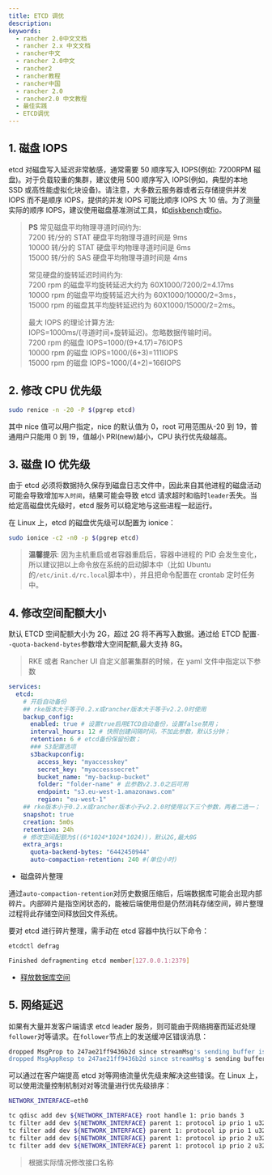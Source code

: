 ```yaml
---
title: ETCD 调优
description:
keywords:
  - rancher 2.0中文文档
  - rancher 2.x 中文文档
  - rancher中文
  - rancher 2.0中文
  - rancher2
  - rancher教程
  - rancher中国
  - rancher 2.0
  - rancher2.0 中文教程
  - 最佳实践
  - ETCD调优
---
```


## 1. 磁盘 IOPS

etcd 对磁盘写入延迟非常敏感，通常需要 50 顺序写入 IOPS(例如: 7200RPM 磁盘)。对于负载较重的集群，建议使用 500 顺序写入 IOPS(例如，典型的本地 SSD 或高性能虚拟化块设备)。请注意，大多数云服务器或者云存储提供并发 IOPS 而不是顺序 IOPS，提供的并发 IOPS 可能比顺序 IOPS 大 10 倍。为了测量实际的顺序 IOPS，建议使用磁盘基准测试工具，如[diskbench](https://github.com/ongardie/diskbenchmark)或[fio](https://github.com/axboe/fio)。

> **PS** 常见磁盘平均物理寻道时间约为: \
> 7200 转/分的 STAT 硬盘平均物理寻道时间是 9ms \
> 10000 转/分的 STAT 硬盘平均物理寻道时间是 6ms \
> 15000 转/分的 SAS 硬盘平均物理寻道时间是 4ms
>
> 常见硬盘的旋转延迟时间约为: \
> 7200 rpm 的磁盘平均旋转延迟大约为 60X1000/7200/2=4.17ms \
> 10000 rpm 的磁盘平均旋转延迟大约为 60X1000/10000/2=3ms，\
> 15000 rpm 的磁盘其平均旋转延迟约为 60X1000/15000/2=2ms。
>
> 最大 IOPS 的理论计算方法:\
> IOPS=1000ms/(寻道时间+旋转延迟)。忽略数据传输时间。\
> 7200 rpm 的磁盘 IOPS=1000/(9+4.17)=76IOPS\
> 10000 rpm 的磁盘 IOPS=1000/(6+3)=111IOPS\
> 15000 rpm 的磁盘 IOPS=1000/(4+2)=166IOPS

## 2. 修改 CPU 优先级

```bash
sudo renice -n -20 -P $(pgrep etcd)
```

其中 nice 值可以用户指定，nice 的默认值为 0，root 可用范围从-20 到 19，普通用户只能用 0 到 19，值越小 PRI(new)越小，CPU 执行优先级越高。

## 3. 磁盘 IO 优先级

由于 etcd 必须将数据持久保存到磁盘日志文件中，因此来自其他进程的磁盘活动可能会导致增加`写入时间`，结果可能会导致 etcd 请求超时和临时`leader`丢失。当给定高磁盘优先级时，etcd 服务可以稳定地与这些进程一起运行。

在 Linux 上，etcd 的磁盘优先级可以配置为 ionice：

```bash
sudo ionice -c2 -n0 -p $(pgrep etcd)
```

> **温馨提示**: 因为主机重启或者容器重启后，容器中进程的 PID 会发生变化，所以建议把以上命令放在系统的启动脚本中（比如 Ubuntu 的`/etc/init.d/rc.local`脚本中），并且把命令配置在 crontab 定时任务中。

## 4. 修改空间配额大小

默认 ETCD 空间配额大小为 2G，超过 2G 将不再写入数据。通过给 ETCD 配置`--quota-backend-bytes`参数增大空间配额,最大支持 8G。

> RKE 或者 Rancher UI 自定义部署集群的时候，在 yaml 文件中指定以下参数

```yaml
services:
  etcd:
    # 开启自动备份
    ## rke版本大于等于0.2.x或rancher版本大于等于v2.2.0时使用
    backup_config:
      enabled: true # 设置true启用ETCD自动备份，设置false禁用；
      interval_hours: 12 # 快照创建间隔时间，不加此参数，默认5分钟；
      retention: 6 # etcd备份保留份数；
      ### S3配置选项
      s3backupconfig:
        access_key: "myaccesskey"
        secret_key: "myaccesssecret"
        bucket_name: "my-backup-bucket"
        folder: "folder-name" # 此参数v2.3.0之后可用
        endpoint: "s3.eu-west-1.amazonaws.com"
        region: "eu-west-1"
    ## rke版本小于0.2.x或rancher版本小于v2.2.0时使用以下三个参数，两者二选一；
    snapshot: true
    creation: 5m0s
    retention: 24h
    # 修改空间配额为$((6*1024*1024*1024))，默认2G,最大8G
    extra_args:
      quota-backend-bytes: "6442450944"
      auto-compaction-retention: 240 #(单位小时)
```

- 磁盘碎片整理

通过`auto-compaction-retention`对历史数据压缩后，后端数据库可能会出现内部碎片。内部碎片是指空闲状态的，能被后端使用但是仍然消耗存储空间，碎片整理过程将此存储空间释放回文件系统。

要对 etcd 进行碎片整理，需手动在 etcd 容器中执行以下命令：

```bash
etcdctl defrag

Finished defragmenting etcd member[127.0.0.1:2379]
```

- [释放数据库空间](/docs/cluster-admin/etcd-compact/_index)

## 5. 网络延迟

如果有大量并发客户端请求 etcd leader 服务，则可能由于网络拥塞而延迟处理`follower`对等请求。在`follower`节点上的发送缓冲区错误消息：

```bash
dropped MsgProp to 247ae21ff9436b2d since streamMsg's sending buffer is full
dropped MsgAppResp to 247ae21ff9436b2d since streamMsg's sending buffer is full
```

可以通过在客户端提高 etcd 对等网络流量优先级来解决这些错误。在 Linux 上，可以使用流量控制机制对对等流量进行优先级排序：

```bash
NETWORK_INTERFACE=eth0

tc qdisc add dev ${NETWORK_INTERFACE} root handle 1: prio bands 3
tc filter add dev ${NETWORK_INTERFACE} parent 1: protocol ip prio 1 u32 match ip sport 2380 0xffff flowid 1:1
tc filter add dev ${NETWORK_INTERFACE} parent 1: protocol ip prio 1 u32 match ip dport 2380 0xffff flowid 1:1
tc filter add dev ${NETWORK_INTERFACE} parent 1: protocol ip prio 2 u32 match ip sport 2739 0xffff flowid 1:1
tc filter add dev ${NETWORK_INTERFACE} parent 1: protocol ip prio 2 u32 match ip dport 2739 0xffff flowid 1:1
```

> 根据实际情况修改接口名称
